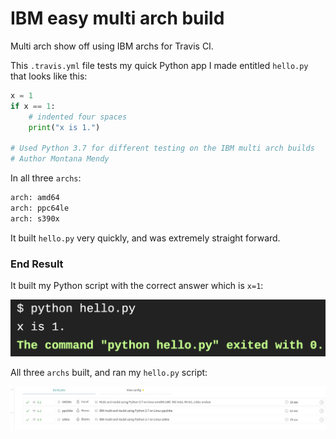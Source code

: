 # IBM easy multi arch build

Multi arch show off using IBM archs for Travis CI.

This `.travis.yml` file tests my quick Python app I made entitled `hello.py` that looks like this: 

```python
x = 1
if x == 1:
    # indented four spaces
    print("x is 1.")
    
# Used Python 3.7 for different testing on the IBM multi arch builds
# Author Montana Mendy
```

In all three `archs`: 

```bash
arch: amd64
arch: ppc64le
arch: s390x
```

It built `hello.py` very quickly, and was extremely straight forward. 

### End Result 

It built my Python script with the correct answer which is `x=1`:

![Python](python.png) 

All three `archs` built, and ran my `hello.py` script:

![Builds](builds.png)
